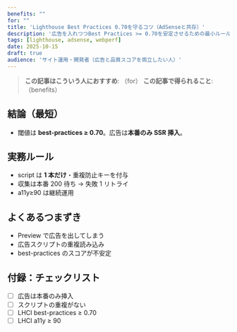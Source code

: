 ```yaml
---
benefits: ""
for: ""
title: 'Lighthouse Best Practices 0.70を守るコツ（AdSenseと共存）'
description: '広告を入れつつBest Practices >= 0.70を安定させるための最小ルールと落とし穴。'
tags: [lighthouse, adsense, webperf]
date: 2025-10-15
draft: true
audience: 'サイト運用・開発者（広告と品質スコアを両立したい人）'
---
```

> **この記事はこういう人におすすめ**: （for）
> **この記事で得られること**: （benefits）


## 結論（最短）

- 閾値は **best-practices ≥ 0.70**。広告は**本番のみ SSR 挿入**。

## 実務ルール

- script は **1 本だけ**・重複防止キーを付与
- 収集は本番 200 待ち → 失敗 1 リトライ
- a11y≥90 は継続運用

## よくあるつまずき

- Preview で広告を出してしまう
- 広告スクリプトの重複読み込み
- best-practices のスコアが不安定

## 付録：チェックリスト

- [ ] 広告は本番のみ挿入
- [ ] スクリプトの重複がない
- [ ] LHCI best-practices ≥ 0.70
- [ ] LHCI a11y ≥ 90
